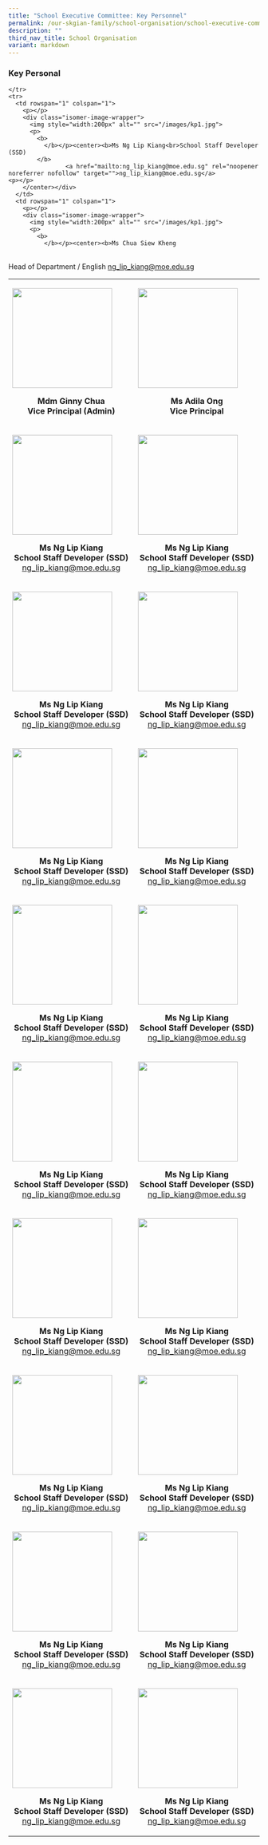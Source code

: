 ```yaml
---
title: "School Executive Committee: Key Personnel"
permalink: /our-skgian-family/school-organisation/school-executive-committee/key-personnel/
description: ""
third_nav_title: School Organisation
variant: markdown
---
```

<h3>
  <strong>Key Personal</strong>
</h3>
		<table>
  <tbody>
		  <tr>
      <td rowspan="1" colspan="1">
        <p></p>
        <div class="isomer-image-wrapper">
          <img style="width:200px" alt="" src="/images/GinnyChua.jpg">
          <p>
            <b>
              </b></p><center><b>Mdm Ginny Chua <br>Vice Principal (Admin)
            </b>
          <p></p>
        </center></div>
      </td>
      <td rowspan="1" colspan="1">
        <p></p>
        <div class="isomer-image-wrapper">
          <img style="width:200px" alt="" src="/images/AdillaOng.jpg">
          <p>
            <b>
              </b></p><center><b>Ms Adila Ong <br>Vice Principal
            </b>
          <p></p>
        </center></div>
      </td>
        
      
    </tr>
    <tr>
      <td rowspan="1" colspan="1">
        <p></p>
        <div class="isomer-image-wrapper">
          <img style="width:200px" alt="" src="/images/kp1.jpg">
          <p>
            <b>
              </b></p><center><b>Ms Ng Lip Kiang<br>School Staff Developer (SSD) 
            </b>
					<a href="mailto:ng_lip_kiang@moe.edu.sg" rel="noopener noreferrer nofollow" target="">ng_lip_kiang@moe.edu.sg</a>
    <p></p>
        </center></div>
      </td>
      <td rowspan="1" colspan="1">
        <p></p>
        <div class="isomer-image-wrapper">
          <img style="width:200px" alt="" src="/images/kp1.jpg">
          <p>
            <b>
              </b></p><center><b>Ms Chua Siew Kheng  
<br>Head of Department / English
            </b>
					<a href="mailto:ng_lip_kiang@moe.edu.sg" rel="noopener noreferrer nofollow" target="">ng_lip_kiang@moe.edu.sg</a>
    <p></p>
        </center></div>
				<p></p>
				    </td></tr><tr>
      <td rowspan="1" colspan="1">
        <p></p>
        <div class="isomer-image-wrapper">
          <img style="width:200px" alt="" src="/images/kp1.jpg">
          <p>
            <b>
              </b></p><center><b>Ms Ng Lip Kiang<br>School Staff Developer (SSD) 
            </b>
					<a href="mailto:ng_lip_kiang@moe.edu.sg" rel="noopener noreferrer nofollow" target="">ng_lip_kiang@moe.edu.sg</a>
    <p></p>
        </center></div>
      </td>
      <td rowspan="1" colspan="1">
        <p></p>
        <div class="isomer-image-wrapper">
          <img style="width:200px" alt="" src="/images/kp1.jpg">
          <p>
            <b>
              </b></p><center><b>Ms Ng Lip Kiang<br>School Staff Developer (SSD) 
            </b>
					<a href="mailto:ng_lip_kiang@moe.edu.sg" rel="noopener noreferrer nofollow" target="">ng_lip_kiang@moe.edu.sg</a>
    <p></p>
        </center></div>
				<p></p>
				   </td></tr><tr>
      <td rowspan="1" colspan="1">
        <p></p>
        <div class="isomer-image-wrapper">
          <img style="width:200px" alt="" src="/images/kp1.jpg">
          <p>
            <b>
              </b></p><center><b>Ms Ng Lip Kiang<br>School Staff Developer (SSD) 
            </b>
					<a href="mailto:ng_lip_kiang@moe.edu.sg" rel="noopener noreferrer nofollow" target="">ng_lip_kiang@moe.edu.sg</a>
    <p></p>
        </center></div>
      </td>
      <td rowspan="1" colspan="1">
        <p></p>
        <div class="isomer-image-wrapper">
          <img style="width:200px" alt="" src="/images/kp1.jpg">
          <p>
            <b>
              </b></p><center><b>Ms Ng Lip Kiang<br>School Staff Developer (SSD) 
            </b>
					<a href="mailto:ng_lip_kiang@moe.edu.sg" rel="noopener noreferrer nofollow" target="">ng_lip_kiang@moe.edu.sg</a>
    <p></p>
        </center></div>
				    </td></tr><tr>
      <td rowspan="1" colspan="1">
        <p></p>
        <div class="isomer-image-wrapper">
          <img style="width:200px" alt="" src="/images/kp1.jpg">
          <p>
            <b>
              </b></p><center><b>Ms Ng Lip Kiang<br>School Staff Developer (SSD) 
            </b>
					<a href="mailto:ng_lip_kiang@moe.edu.sg" rel="noopener noreferrer nofollow" target="">ng_lip_kiang@moe.edu.sg</a>
    <p></p>
        </center></div>
      </td>
      <td rowspan="1" colspan="1">
        <p></p>
        <div class="isomer-image-wrapper">
          <img style="width:200px" alt="" src="/images/kp1.jpg">
          <p>
            <b>
              </b></p><center><b>Ms Ng Lip Kiang<br>School Staff Developer (SSD) 
            </b>
					<a href="mailto:ng_lip_kiang@moe.edu.sg" rel="noopener noreferrer nofollow" target="">ng_lip_kiang@moe.edu.sg</a>
    <p></p>
        </center></div>
				<p></p>
				    </td></tr><tr>
      <td rowspan="1" colspan="1">
        <p></p>
        <div class="isomer-image-wrapper">
          <img style="width:200px" alt="" src="/images/kp1.jpg">
          <p>
            <b>
              </b></p><center><b>Ms Ng Lip Kiang<br>School Staff Developer (SSD) 
            </b>
					<a href="mailto:ng_lip_kiang@moe.edu.sg" rel="noopener noreferrer nofollow" target="">ng_lip_kiang@moe.edu.sg</a>
    <p></p>
        </center></div>
      </td>
      <td rowspan="1" colspan="1">
        <p></p>
        <div class="isomer-image-wrapper">
          <img style="width:200px" alt="" src="/images/kp1.jpg">
          <p>
            <b>
              </b></p><center><b>Ms Ng Lip Kiang<br>School Staff Developer (SSD) 
            </b>
					<a href="mailto:ng_lip_kiang@moe.edu.sg" rel="noopener noreferrer nofollow" target="">ng_lip_kiang@moe.edu.sg</a>
    <p></p>
        </center></div>
				<p></p>
	  </td></tr><tr>
      <td rowspan="1" colspan="1">
        <p></p>
        <div class="isomer-image-wrapper">
          <img style="width:200px" alt="" src="/images/kp1.jpg">
          <p>
            <b>
              </b></p><center><b>Ms Ng Lip Kiang<br>School Staff Developer (SSD) 
            </b>
					<a href="mailto:ng_lip_kiang@moe.edu.sg" rel="noopener noreferrer nofollow" target="">ng_lip_kiang@moe.edu.sg</a>
    <p></p>
        </center></div>
      </td>
      <td rowspan="1" colspan="1">
        <p></p>
        <div class="isomer-image-wrapper">
          <img style="width:200px" alt="" src="/images/kp1.jpg">
          <p>
            <b>
              </b></p><center><b>Ms Ng Lip Kiang<br>School Staff Developer (SSD) 
            </b>
					<a href="mailto:ng_lip_kiang@moe.edu.sg" rel="noopener noreferrer nofollow" target="">ng_lip_kiang@moe.edu.sg</a>
    <p></p>
        </center></div>
				<p></p>
				    </td></tr><tr>
      <td rowspan="1" colspan="1">
        <p></p>
        <div class="isomer-image-wrapper">
          <img style="width:200px" alt="" src="/images/kp1.jpg">
          <p>
            <b>
              </b></p><center><b>Ms Ng Lip Kiang<br>School Staff Developer (SSD) 
            </b>
					<a href="mailto:ng_lip_kiang@moe.edu.sg" rel="noopener noreferrer nofollow" target="">ng_lip_kiang@moe.edu.sg</a>
    <p></p>
        </center></div>
      </td>
      <td rowspan="1" colspan="1">
        <p></p>
        <div class="isomer-image-wrapper">
          <img style="width:200px" alt="" src="/images/kp1.jpg">
          <p>
            <b>
              </b></p><center><b>Ms Ng Lip Kiang<br>School Staff Developer (SSD) 
            </b>
					<a href="mailto:ng_lip_kiang@moe.edu.sg" rel="noopener noreferrer nofollow" target="">ng_lip_kiang@moe.edu.sg</a>
    <p></p>
        </center></div>
				<p></p>
				   </td></tr><tr>
      <td rowspan="1" colspan="1">
        <p></p>
        <div class="isomer-image-wrapper">
          <img style="width:200px" alt="" src="/images/kp1.jpg">
          <p>
            <b>
              </b></p><center><b>Ms Ng Lip Kiang<br>School Staff Developer (SSD) 
            </b>
					<a href="mailto:ng_lip_kiang@moe.edu.sg" rel="noopener noreferrer nofollow" target="">ng_lip_kiang@moe.edu.sg</a>
    <p></p>
        </center></div>
      </td>
      <td rowspan="1" colspan="1">
        <p></p>
        <div class="isomer-image-wrapper">
          <img style="width:200px" alt="" src="/images/kp1.jpg">
          <p>
            <b>
              </b></p><center><b>Ms Ng Lip Kiang<br>School Staff Developer (SSD) 
            </b>
					<a href="mailto:ng_lip_kiang@moe.edu.sg" rel="noopener noreferrer nofollow" target="">ng_lip_kiang@moe.edu.sg</a>
    <p></p>
        </center></div>
				    </td></tr><tr>
      <td rowspan="1" colspan="1">
        <p></p>
        <div class="isomer-image-wrapper">
          <img style="width:200px" alt="" src="/images/kp1.jpg">
          <p>
            <b>
              </b></p><center><b>Ms Ng Lip Kiang<br>School Staff Developer (SSD) 
            </b>
					<a href="mailto:ng_lip_kiang@moe.edu.sg" rel="noopener noreferrer nofollow" target="">ng_lip_kiang@moe.edu.sg</a>
    <p></p>
        </center></div>
      </td>
      <td rowspan="1" colspan="1">
        <p></p>
        <div class="isomer-image-wrapper">
          <img style="width:200px" alt="" src="/images/kp1.jpg">
          <p>
            <b>
              </b></p><center><b>Ms Ng Lip Kiang<br>School Staff Developer (SSD) 
            </b>
					<a href="mailto:ng_lip_kiang@moe.edu.sg" rel="noopener noreferrer nofollow" target="">ng_lip_kiang@moe.edu.sg</a>
    <p></p>
        </center></div>
				<p></p>
				    </td></tr><tr>
      <td rowspan="1" colspan="1">
        <p></p>
        <div class="isomer-image-wrapper">
          <img style="width:200px" alt="" src="/images/kp1.jpg">
          <p>
            <b>
              </b></p><center><b>Ms Ng Lip Kiang<br>School Staff Developer (SSD) 
            </b>
					<a href="mailto:ng_lip_kiang@moe.edu.sg" rel="noopener noreferrer nofollow" target="">ng_lip_kiang@moe.edu.sg</a>
    <p></p>
        </center></div>
      </td>
      <td rowspan="1" colspan="1">
        <p></p>
        <div class="isomer-image-wrapper">
          <img style="width:200px" alt="" src="/images/kp1.jpg">
          <p>
            <b>
              </b></p><center><b>Ms Ng Lip Kiang<br>School Staff Developer (SSD) 
            </b>
					<a href="mailto:ng_lip_kiang@moe.edu.sg" rel="noopener noreferrer nofollow" target="">ng_lip_kiang@moe.edu.sg</a>
    <p></p>
        </center></div>
  </td></tr>
	</tbody>
	</table>